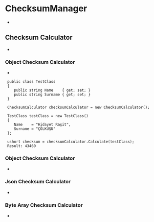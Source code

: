 # ChecksumManager

-

## Checksum Calculator

-

###  Object Checksum Calculator

-

```
 public class TestClass
 {
    public string Name    { get; set; }
    public string Surname { get; set; }
 } 
 
 ChecksumCalculator checksumCalculator = new ChecksumCalculator();

 TestClass testClass = new TestClass()
 {
    Name    = "Hidayet Raşit",
    Surname = "ÇÖLKUŞU"
 };

 ushort checksum = checksumCalculator.Calculate(testClass);
 Result: 43460
```


###  Object Checksum Calculator

-

###  Json Checksum Calculator

-

###  Byte Aray Checksum Calculator

-
